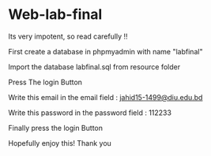 # Web-lab-final

Its very impotent, so read carefully !!

First create a database in phpmyadmin with name "labfinal"

Import the database labfinal.sql from resource folder

Press The login Button

Write this email in the email field : jahid15-1499@diu.edu.bd

Write this password in the password field : 112233

Finally press the login Button

Hopefully enjoy this! Thank you
